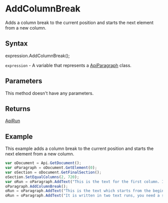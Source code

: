 # AddColumnBreak

Adds a column break to the current position and starts the next element from a new column.

## Syntax

expression.AddColumnBreak();

`expression` - A variable that represents a [ApiParagraph](../ApiParagraph.md) class.

## Parameters

This method doesn't have any parameters.

## Returns

[ApiRun](../../ApiRun/ApiRun.md)

## Example

This example adds a column break to the current position and starts the next element from a new column.

```javascript
var oDocument = Api.GetDocument();
var oParagraph = oDocument.GetElement(0);
var oSection = oDocument.GetFinalSection();
oSection.SetEqualColumns(2, 720);
var oRun = oParagraph.AddText("This is the text for the first column. It is written all in one text run. Nothing special.");
oParagraph.AddColumnBreak();
oRun = oParagraph.AddText("This is the text which starts from the beginning of the second column. ");
oRun = oParagraph.AddText("It is written in two text runs, you need a space at the end of the first run sentence to separate them.");
```
